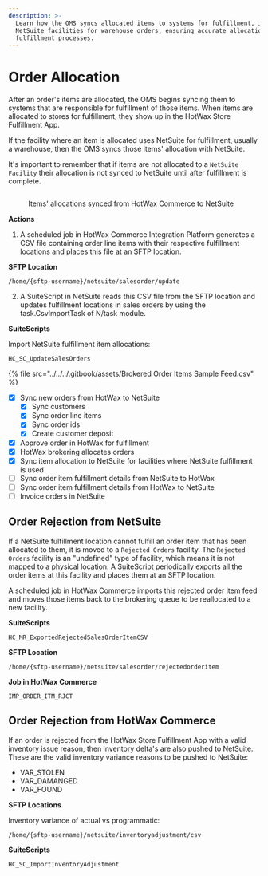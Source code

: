 ```yaml
---
description: >-
  Learn how the OMS syncs allocated items to systems for fulfillment, including
  NetSuite facilities for warehouse orders, ensuring accurate allocation and
  fulfillment processes.
---
```


# Order Allocation

After an order's items are allocated, the OMS begins syncing them to systems that are responsible for fulfillment of those items. When items are allocated to stores for fulfillment, they show up in the HotWax Store Fulfillment App.

If the facility where an item is allocated uses NetSuite for fulfillment, usually a warehouse, then the OMS syncs those items' allocation with NetSuite.

It's important to remember that if items are not allocated to a `NetSuite Facility` their allocation is not synced to NetSuite until after fulfillment is complete.

<figure><img src="../../../.gitbook/assets/16.png" alt=""><figcaption><p>Items' allocations synced from HotWax Commerce to NetSuite</p></figcaption></figure>

**Actions**

1. A scheduled job in HotWax Commerce Integration Platform generates a CSV file containing order line items with their respective fulfillment locations and places this file at an SFTP location.

**SFTP Location**

```
/home/{sftp-username}/netsuite/salesorder/update
```

2. A SuiteScript in NetSuite reads this CSV file from the SFTP location and updates fulfillment locations in sales orders by using the task.CsvImportTask of N/task module.

**SuiteScripts**

Import NetSuite fulfillment item allocations:

```
HC_SC_UpdateSalesOrders
```
{% file src="../../../.gitbook/assets/Brokered Order Items Sample Feed.csv" %}


* [x] Sync new orders from HotWax to NetSuite
  * [x] Sync customers
  * [x] Sync order line items
  * [x] Sync order ids
  * [x] Create customer deposit
* [x] Approve order in HotWax for fulfillment
* [x] HotWax brokering allocates orders
* [x] Sync item allocation to NetSuite for facilities where NetSuite fulfillment is used
* [ ] Sync order item fulfillment details from NetSuite to HotWax
* [ ] Sync order item fulfillment details from HotWax to NetSuite
* [ ] Invoice orders in NetSuite

## Order Rejection from NetSuite

If a NetSuite fulfillment location cannot fulfill an order item that has been allocated to them, it is moved to a `Rejected Orders` facility. The `Rejected Orders` facility is an "undefined" type of facility, which means it is not mapped to a physical location. A SuiteScript periodically exports all the order items at this facility and places them at an SFTP location.

A scheduled job in HotWax Commerce imports this rejected order item feed and moves those items back to the brokering queue to be reallocated to a new facility.

**SuiteScripts**

```
HC_MR_ExportedRejectedSalesOrderItemCSV
```

**SFTP Location**

```
/home/{sftp-username}/netsuite/salesorder/rejectedorderitem
```

**Job in HotWax Commerce**

```
IMP_ORDER_ITM_RJCT
```

## Order Rejection from HotWax Commerce

If an order is rejected from the HotWax Store Fulfillment App with a valid inventory issue reason, then inventory delta's are also pushed to NetSuite. These are the valid inventory variance reasons to be pushed to NetSuite:

* VAR\_STOLEN
* VAR\_DAMANGED
* VAR\_FOUND

**SFTP Locations**

Inventory variance of actual vs programmatic:

```
/home/{sftp-username}/netsuite/inventoryadjustment/csv
```

**SuiteScripts**

```
HC_SC_ImportInventoryAdjustment
```
